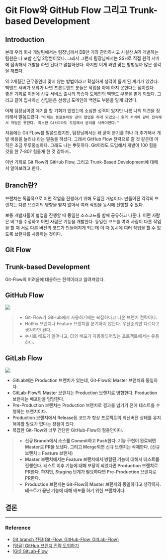 # Git Flow와 GitHub Flow 그리고 Trunk-based Development

## Introduction

본래 우리 회사 개발팀에서는 팀장님께서 DB만 거의 관리하시고 사실상 API 개발하는 팀원은 나 포함 신입 2명뿐이었다. 그래서 그런지 팀장님께서는 SSH로 직접 원격 서버에 접속해서 개발을 하면 된다고 말씀하셨다. 하지만 이게 과연 맞는 방법일까 많은 생각을 해봤다.

약 2개월간 근무중인데 맞지 않는 방법이라고 확실하게 생각이 들게 된 계기가 있었다. 백엔드 서버가 오류가 나면 프론트엔드 분들은 작업을 아예 하지 못한다는 점이었다.<br/>
좋은 기회로 이번에 신규 서비스 출시의 학습자 도메인의 벡엔드 부분을 맡게 되었다. 그리고 같이 입사하신 신입분은 선생님 도메인의 백엔드 부분을 맡게 되었다.

어제 팀장님이랑 얘기를 할 기회가 있었는데 소심한 성격이 있지만 나름 나의 의견을 정리해서 말씀드렸다. `"이제는 동료분이랑 같이 협업을 하게 되었으니 원격 서버에 같이 접속해서 작업은 못한다. 최소한 Git이라도 도입해서 분리를 시켜야한다."`

처음에는 Git FLow를 말씀드렸지만, 팀장님께서는 왜 굳이 분기를 하나 더 추가해서 개발 비용을 늘리냐 라는 말씀을 하셨다. 그래서 GitHub Flow 전략으로 갈 것 같은데 아직은 조금 두루뭉실하다. 그래도 나는 뿌듯하다. Git이라도 도입해서 개발이 100 힘들 것을 한 7-80? 힘들게 한 것 같아서..

이번 기회로 Git Flow와 GitHub Flow, 그리고 Trunk-Based Development에 대해서 알아보려고 한다.

## Branch란?

브랜치는 독립적으로 어떤 작업을 진행하기 위해 도입된 개념이다. 만들어진 각각의 브랜치는 다른 브랜치의 영향을 받지 않아서 여러 작업을 동시에 진행할 수 있다.

보통 개발자들이 협업을 진행할 때 동일한 소스코드를 함께 공유하고 다룬다. 어떤 사람은 버그를 수정하고 어떤 사람은 기능을 개발한다. 동일한 코드를 여러 사람이 다른 작업을 할 때 서로 다른 버전의 코드가 만들어지게 되는데 이 때 동시에 여러 작업을 할 수 있도록 브랜치를 사용하는 것이다.

## Git Flow

## Trunk-based Development

Git-Flow의 어려움에 대응하는 전략이라고 알려져있다.

## GitHub Flow

<img src="https://github.com/user-attachments/assets/5bb7f701-a186-4fb3-99f5-523df7649632" />

> - Git-Flow가 GitHub에서 사용하기에는 복잡하다고 나온 브랜치 전략이다.
> - HotFix 브랜치나 Feature 브랜치를 분기하지 않는다. 우선순위만 다르다고 생각하면 된다.
> - 수시로 배포가 일어나고, CI와 배포가 자동화되어있는 프로젝트에서는 유용하다.

## GitLab Flow

<img src="https://github.com/user-attachments/assets/6e4afba8-81a1-46a2-ac40-dd28897d259a" />

- GitLab에는 Production 브랜치가 있는데, Git-Flow의 Master 브랜치와 동일하다.
- GitLab-Flow의 Master 브랜치는 Production 브랜치로 병합한다. Production 브랜치는 배포만을 담당한다.
- Pre-Production 브랜치는 Production 브랜치로 결과를 넘기기 전에 테스트를 수행하는 브랜치이다.
- Production 브랜치에서 Release된 코드가 항상 프로젝트의 최신버전 상태를 유지해야할 필요가 없다는 장점이 있다.
- 복잡한 Git-Flow와 너무 간단한 GitHub-Flow의 절충안이다.

> - **신규 Branch에서 소스롤 Commit하고 Push한다. 기능 구현이 완료되면 Master로 PR을 보낸다. 그리고 Merge되면 신규 브랜치는 삭제한다. (신규 브랜치 = Feature 브랜치)**
> - **Master 브랜치에서는 Feature 브랜치에서 병합된 기능에 대해서 테스트를 진행한다. 테스트 이후 기능에 대해 보장이 되었다면 Production 브랜치로 PR한다. 하지만, Staging 단계가 필요하다면 Pre-Production 브랜치로 PR한다.**
> - **Production 브랜치는 Git-Flow의 Master 브랜치와 동일하다고 생각하자. 테스트가 끝난 기능에 대해 배포를 하기 위한 브랜치이다.**

## 결론

---

### Reference

- [Git branch 전략(Git-Flow, GitHub-Flow, GitLab-Flow)](https://velog.io/@kw2577/Git-branch-%EC%A0%84%EB%9E%B5)
- [[밍글] GitHub 브랜치 전략 도입하기](https://velog.io/@tanggu01/%EB%B0%8D%EA%B8%80-GitHub-%EB%B8%8C%EB%9E%9C%EC%B9%98-%EC%A0%84%EB%9E%B5-%EB%8F%84%EC%9E%85%ED%95%98%EA%B8%B0)
- [[Git] GitLab-Flow](https://velog.io/@jhchoi94/Git-GitLab-flow)
